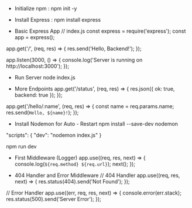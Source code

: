 - Initialize npm : 
npm init -y

- Install Express :
npm install express

- Basic Express App
// index.js
const express = require('express');
const app = express();

app.get('/', (req, res) => {
  res.send('Hello, Backend!');
});

app.listen(3000, () => {
  console.log('Server is running on http://localhost:3000');
});

- Run Server
node index.js

-  More Endpoints
app.get('/status', (req, res) => {
  res.json({ ok: true, backend: true });
});

app.get('/hello/:name', (req, res) => {
  const name = req.params.name;
  res.send(`Hello, ${name}!`);
});

- Install Nodemon for Auto - Restart
npm install --save-dev nodemon

"scripts": {
  "dev": "nodemon index.js"
}

npm run dev

- First Middleware (Logger)
app.use((req, res, next) => {
  console.log(`${req.method} ${req.url}`);
  next();
});

- 404 Handler and Error Middleware
// 404 Handler
app.use((req, res, next) => {
  res.status(404).send('Not Found');
});

// Error Handler
app.use((err, req, res, next) => {
  console.error(err.stack);
  res.status(500).send('Server Error');
});
